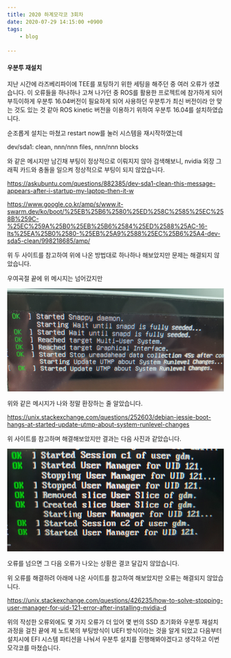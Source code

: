 ```yaml
---
title: 2020 하계모각코 3회차
date: 2020-07-29 14:15:00 +0900
tags:
    - blog

---
```


#### 우분투 재설치

지난 시간에 라즈베리파이에 TEE를 포팅하기 위한 세팅을 해주던 중 여러 오류가 생겼습니다. 이 오류들을 하나하나 고쳐 나가던 중 ROS를 활용한 프로젝트에 참가하게 되어 부득이하게 우분투 16.04버전이 필요하게 되어 사용하던 우분투가 최신 버전이라 안 맞는 것도 있는 것 같아 ROS kinetic 버전을 이용하기 위하여 우분투 16.04를 설치하였습니다.

순조롭게 설치는 마쳤고 restart now를 눌러 시스템을 재시작하였는데

dev/sda1: clean, nnn/nnn files, nnn/nnn blocks

와 같은 메시지만 남긴채 부팅이 정상적으로 이뤄지지 않아 검색해보니, nvidia 외장 그래픽 카드와 충돌을 일으켜 정상적으로 부팅이 되지 않았습니다.

https://askubuntu.com/questions/882385/dev-sda1-clean-this-message-appears-after-i-startup-my-laptop-then-it-w

https://www.google.co.kr/amp/s/www.it-swarm.dev/ko/boot/%25EB%25B6%2580%25ED%258C%2585%25EC%258B%259C-%25EC%259A%25B0%25EB%25B6%2584%25ED%2588%25AC-16-lts%25EA%25B0%2580-%25EB%25A9%2588%25EC%25B6%25A4-dev-sda5-clean/998218685/amp/

위 두 사이트를 참고하여 위에 나온 방법대로 하나하나 해보았지만 문제는 해결되지 않았습니다.

우여곡절 끝에 위 메시지는 넘어갔지만

![복습](/MO/3/1.jpg)

위와 같은 메시지가 나와 정말 환장하는 줄 알았습니다.

https://unix.stackexchange.com/questions/252603/debian-jessie-boot-hangs-at-started-update-utmp-about-system-runlevel-changes

위 사이트를 참고하며 해결해보았지만 결과는 다음 사진과 같았습니다.

![복습](/MO/3/2.jpg)

오류를 넘으면 그 다음 오류가 나오는 상황은 결코 달갑지 않았습니다.

위 오류를 해결하려 아래에 나온 사이트를 참고하여 해보았지만 오류는 해결되지 않았습니다.

https://unix.stackexchange.com/questions/426235/how-to-solve-stopping-user-manager-for-uid-121-error-after-installing-nvidia-d


위의 작성한 오류외에도 몇 가지 오류가 더 있어 몇 번의 SSD 초기화와 우분투 재설치 과정을 걸친 끝에 제 노트북의 부팅방식이 UEFI 방식이라는 것을 알게 되었고 다음부터 설치시에 EFI 시스템 파티션을 나눠서 우분투 설치를 진행해봐야겠다고 생각하고 이번 모각코를 마쳤습니다.